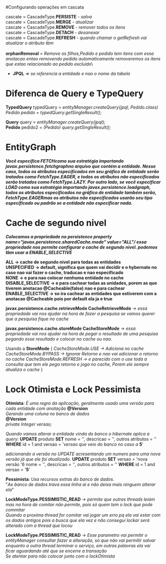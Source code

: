 #Configurando operações em cascata

cascate = CascadeType.**PERSISTE** - _salva_ \
cascate = CascadeType.**MERGE** - _atualizar_ \
cascate = CascadeType.**REMOVE** - _remover todos os itens_\
cascate = CascadeType.**DETACH** - _desanexar_ \
cascate = CascadeType.**REFRESH** - _quando chamar o getRefresh vai atualizar o atributo tbm_\
\
**orphanRemoval** = _Remove os filhos,Pedido e pedido tem itens com essa anotacao entao removendo pedido
automaticamente removeremos os itens que estao relacionado ao pedido excluido_\


- **JPQL** _=> se referencia a entidade e nao o nome da tabela_

<h1>Diferenca de Query e TypeQuery</h1>

**TypedQuery**<Pedido> typedQuery = _entityManager.createQuery(jpql, Pedido.class)
Pedido pedido = typedQuery.getSingleResult();_

**Query** query = _entityManager.createQuery(jpql);_ \
**Pedido** pedido2 = _(Pedido) query.getSingleResult();_

# EntityGraph
_**Você especifica FETCHcomo sua estratégia importando javax.persistence.fetchgraphno arquivo que contém a entidade. 
Nesse caso, todos os atributos especificados em seu gráfico de entidade serão tratados como FetchType.EAGER, 
e todos os atributos não especificados serão tratados como FetchType.LAZY. Por outro lado, se você especificar LOAD 
como sua estratégia importando javax.persistence.loadgraph, todos os atributos especificados no gráfico de entidade também serão, 
FetchType.EAGERmas os atributos não especificados usarão seu tipo especificado ou padrão se a entidade não especificar nada.**_


# Cache de segundo nivel
**_Colocamos a propriedade no persistence 
property name="javax.persistence.sharedCache.mode" value="ALL"/
essa propriedade nos permite configurar o cache de segundo nivel.
podemos tbm usar a  <persistence-unit name="Ecommerce-PU">
<shared-cache-mode>ENABLE_SELECTIVE</shared-cache-mode>_**

**ALL -> cache de segundo nivel para todas as entidades\
UNSPECIFIED -> default, significa que quem vai decidir e o hybernate no caso nao vai fazer o cache, traducao e nao especificado\
NONE -> e para nao colocar nenhuma entidade no cache\
DISABLE_SELECTIVE -> e para cachear todas as unidades, porem as que tiverem anotacao @Cacheable(false) nao e para cachear\
ENABLE_SELECTIVE -> so ira cachear as entidades que estiverem com a anotacao @Cacheable pois por default ela ja e true**

**javax.persistence.cache.retrieveMode CacheRetrieveMode** -> _essa propriedade vai nos ajudar na hora de fazer a pesquisa
se vamos querer que a pesquisa fique no cache_

**javax.persistence.cache.storeMode CacheStoreMode** -> _essa propriedade vai nos ajudar na hora de pegar o resultado de uma pesquisa
pegando esse resultado e colocar no cache ou nao._

Usando a **StoreMode** {
_CacheStoreMode.USE -> Adiciona no cache
CacheStoreMode.BYPASS -> Ignorar Retorno e nao vai adicionar o retorno no cache
CacheStoreMode.REFRESH -> e parecido com o use toda a consulta que tem ele pega retorno e joga no cache, Porem ele sempre atualiza o cache_
}


# Lock Otimista e Lock Pessimista

**Otimista**: _É uma regra da aplicação, geralmente usado uma versão para cada entidade com anotação_ **@Version**\
_Gerando uma coluna no banco de dados_\
**@Version**\
_private Integer versao;_

_Quando vamos alterar a entidade vinda do banco o hibernate aplica a query:_
**UPDATE**  produto **SET** nome = '', descricao = '', outros atributos = '' **WHERE** id = 1 and versao = '_versao que veio do banco no caso a_ **5**'

_adicionando a versão no UPDATE acresentando um numero para uma nova versão já que ele foi atualizado._
**UPDATE**  produto **SET** versao = 'nova versão '6 nome = '', descricao = '', outros atributos = '' **WHERE** id = 1 and versao = '**5**'

**Pessimista**: _Usa recursos extras do banco de dados._\
"_Ae banco de dados trava essa linha ai e não deixa mais ninguem alterar ela_"

**LockModeType.PESSIMISTIC_READ** -> _permite que outras threads leiam mas na hora de comitar não permite, pois só quem tem o lock que pode commitar_\
_Quando a proxima thread for comitar vai jogar um erro pq ela vai estar com os dados antigos pois a busca que ela vez e não consegui lockar será alterado com a thread que locou_

**LockModeType.PESSIMISTIC_READ** -> _Esse parametro vai permitir o entityManager consultar fazer a alteração, só que não vai permitir salvar
enquanto a outra thread terminar o serviço, em outras palavras ela vai ficar aguardando até que se encerre a transação_\
*_*Se atentar para não colocar junto com o lockOtimista*_*
